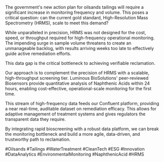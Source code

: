 The government's new action plan for oilsands tailings will require a significant increase in monitoring frequency and volume. This poses a critical question: can the current gold standard, High-Resolution Mass Spectrometry (HRMS), scale to meet this demand?

While unparalleled in precision, HRMS was not designed for the cost, speed, or throughput required for high-frequency operational monitoring. The impending surge in sample volume threatens to create an unmanageable backlog, with results arriving weeks too late to effectively guide active remediation efforts.

This data gap is the critical bottleneck to achieving verifiable reclamation.

Our approach is to complement the precision of HRMS with a scalable, high-throughput screening tier. Luminous BioSolutions' peer-reviewed Biosensors provide quantitative analysis of Naphthenic Acids within 24 hours, enabling cost-effective, operational-scale monitoring for the first time.

This stream of high-frequency data feeds our Confluent platform, providing a near real-time, auditable dataset on remediation efficacy. This allows for adaptive management of treatment systems and gives regulators the transparent data they require.

By integrating rapid bioscreening with a robust data platform, we can break the monitoring bottleneck and build a more agile, data-driven, and trustworthy path to reclamation.

#Oilsands #Tailings #WaterTreatment #CleanTech #ESG #Innovation #DataAnalytics #EnvironmentalMonitoring #NaphthenicAcid #HRMS